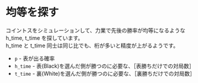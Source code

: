 # 均等を探す

コイントスをシミュレーションして、力業で先後の勝率が均等になるような h_time, t_time を探しています。  
h_time と t_time 同士は同じ比でも、桁が多いと精度が上がるようです。  

* `p` - 表が出る確率
* `h_time` - 表(Black)を選んだ側が勝つのに必要な、［表勝ちだけでの対局数］
* `t_time` - 裏(White)を選んだ側が勝つのに必要な、［裏勝ちだけでの対局数］
